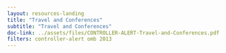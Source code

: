```yaml
---
layout: resources-landing
title: "Travel and Conferences"
subtitle: "Travel and Conferences"
doc-link: ../assets/files/CONTROLLER-ALERT-Travel-and-Conferences.pdf
filters: controller-alert omb 2013
---
```

